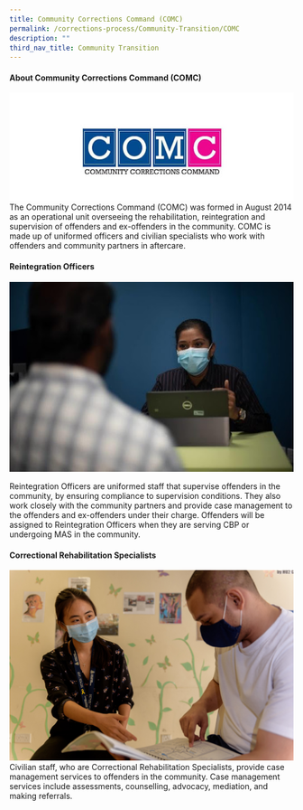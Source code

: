 ```yaml
---
title: Community Corrections Command (COMC)
permalink: /corrections-process/Community-Transition/COMC
description: ""
third_nav_title: Community Transition
---
```

#### About Community Corrections Command (COMC)
![](/images/COMC.jpg)
The Community Corrections Command (COMC) was formed in August 2014 as an operational unit overseeing the rehabilitation, reintegration and supervision of offenders and ex-offenders in the community. COMC is made up of uniformed officers and civilian specialists who work with offenders and community partners in aftercare.

#### Reintegration Officers
![](/images/RO.jpg)

Reintegration Officers are uniformed staff that supervise offenders in the community, by ensuring compliance to supervision conditions. They also work closely with the community partners and provide case management to the offenders and ex-offenders under their charge. Offenders will be assigned to Reintegration Officers when they are serving CBP or undergoing MAS in the community.

#### Correctional Rehabilitation Specialists 
![](/images/stock-photos/75A_1109.jpg)
Civilian staff, who are Correctional Rehabilitation Specialists, provide case management services to offenders in the community. Case management services include assessments, counselling, advocacy, mediation, and making referrals.
